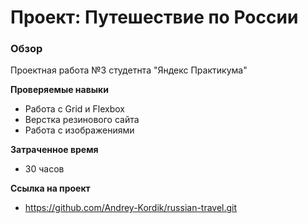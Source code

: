 # Проект: Путешествие по России

### Обзор
Проектная работа №3 студетнта "Яндекс Практикума"

**Проверяемые навыки**

* Работа с Grid и Flexbox
* Верстка резинового сайта
* Работа с изображениями

**Затраченное время**

* 30 часов

**Ccылка на проект**

* https://github.com/Andrey-Kordik/russian-travel.git
